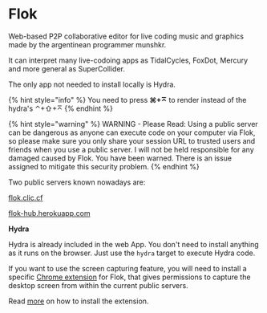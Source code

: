 # Flok

Web-based P2P collaborative editor for live coding music and graphics made by the argentinean programmer munshkr.



It can interpret many live-codoing apps as TidalCycles, FoxDot, Mercury and more general as SuperCollider.&#x20;

The only app not needed to install locally is Hydra.

{% hint style="info" %}
You need to press **⌘+⌅** to render instead of the hydra's ⌃+⇧+⌅
{% endhint %}

{% hint style="warning" %}
WARNING - Please Read: Using a public server can be dangerous as anyone can execute code on your computer via Flok, so please make sure you only share your session URL to trusted users and friends when you use a public server. I will not be held responsible for any damaged caused by Flok. You have been warned. There is an issue assigned to mitigate this security problem.
{% endhint %}

Two public servers known nowadays are:

[flok.clic.cf ](http://flok.clic.cf)

[flok-hub.herokuapp.com](http:flok-hub.herokuapp.com)



**Hydra**

Hydra is already included in the web App. You don't need to install anything as it runs on the browser. Just use the `hydra` target to execute Hydra code.

If you want to use the screen capturing feature, you will need to install a specific [Chrome extension](https://github.com/munshkr/flok-hydra-chrome-extension) for Flok, that gives permissions to capture the desktop screen from within the current public servers.

Read [more](https://github.com/munshkr/flok-hydra-chrome-extension/blob/master/README.md) on how to install the extension.

